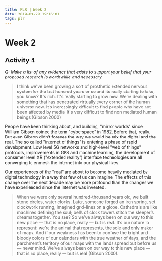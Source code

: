 ```yaml
---
title: PLR | Week 2
date: 2019-09-28 19:16:01
tags: plr
---
```


# Week 2

## Activity 4

*Q: Make a list of any evidence that exists to support your belief that your proposed research is worthwhile and necessary*

  >I think we've been growing a sort of prosthetic extended nervous system for the last hundred years or so and its really starting to take, you know? It's rich. It's really starting to grow now. We're dealing with something that has penetrated virtually every corner of the human universe now. It's increasingly difficult to find people who have not been affected by media. It's very difficult to find non mediated human beings (Gibson 2000)

People have been thinking about, and building, "mirror worlds" since William Gibson coined the term "cyberspace" in 1982. Before that, really. But even Gibson didn't foresee the way we would be mix the digital and the real.  The so called "internet of things" is entering a phase of rapid development. Low level 5G networks and high-level "web of things" protocols, improvements in GPS and machine learning, the development of consumer level XR ("extended reality") interface technologies are all converging to enmesh the internet into our physical lives.

Our experiences of the "real" are about to become heavily mediated by digital technology in a way that few of us can imagine. The effects of this change over the next decade may be more profound than the changes we have experienced since the internet was invented.

  >When we were only several hundred-thousand years old, we built stone circles, water clocks. Later, someone forged an iron spring, set clockwork running, imagined grid-lines on a globe. Cathedrals are like machines defining the soul; bells of clock towers stitch the sleeper’s dreams together. You see? So we’ve always been on our way to this new place ― that is no place, really ― but is real. It’s our nature to represent: we’re the animal that represents, the sole and only maker of maps. And if our weakness has been to confuse the bright and bloody colors of our calendars with the true weather of days, and the parchment’s territory of our maps with the lands spread out before us ― never mind. We've always been on our way to this new place ― that is no place, really ― but is real (Gibson 2000).




